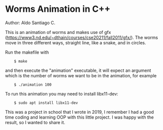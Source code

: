 # Worms Animation in C++

Author: Aldo Santiago C.

This is an animation of worms and makes use of gfx (https://www3.nd.edu/~dthain/courses/cse20211/fall2011/gfx/). The worms move in three different ways, straight line, like a snake, and in circles.

Run the makefile with
```
    $ make
```
and then execute the "animation" executable, it will expect an argument which is the number of worms we want to be in the animation, for example
```   
    $ ./animation 100
```
To run this animation you may need to install libx11-dev: 
```
    $ sudo apt install libx11-dev
```

This was a project in school that I wrote in 2019, I remember I had a good time coding and learning OOP with this little project. I was happy with the result, so I wanted to share it.

